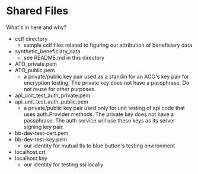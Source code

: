 # Shared Files

What's in here and why?

* cclf directory
  * sample cclf files related to figuring out attribution of beneficiary data
* synthetic_beneficiary_data
  * see README.md in this directory
* ATO_private.pem
* ATO_public.pem
  * a private/public key pair used as a standin for an ACO's key pair for encryption testing. The private key does not have a passphrase. Do not reuse for other purposes.
* api_unit_test_auth_private.pem
* api_unit_test_auth_public.pem
  * a private/public key pair used only for unit testing of api code that uses auth.Provider methods. The private key does not have a passphrase. The auth service will use these keys as its server signing key pair.
* bb-dev-test-cert.pem
* bb-dev-test-key.pem
  * our identity for mutual tls to blue button's testing environment
* localhost.crt
* localhost.key
  * our identity for testing ssl locally
